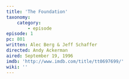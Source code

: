 ```yaml
---
title: 'The Foundation'
taxonomy:
    category:
        - episode
episode: 1
pc: 801
written: Alec Berg & Jeff Schaffer
directed: Andy Ackerman
aired: September 19, 1996
imdb: 'http://www.imdb.com/title/tt0697699/'
wiki: ''
---
```


